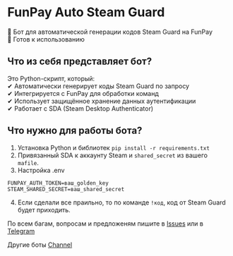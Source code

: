 # FunPay Auto Steam Guard

🔐 Бот для автоматической генерации кодов Steam Guard на FunPay  
📌 Готов к использованию

## Что из себя представляет бот?

Это Python-скрипт, который:      
✔ Автоматически генерирует коды Steam Guard по запросу  
✔ Интегрируется с FunPay для обработки команд  
✔ Использует защищённое хранение данных аутентификации  
✔ Работает с SDA (Steam Desktop Authenticator)  

## Что нужно для работы бота?
1. Установка Python и библиотек
```pip install -r requirements.txt```
2. Привязанный SDA к аккаунту Steam и `shared_secret` из вашего `mafile`.
3. Настройка .env
```
FUNPAY_AUTH_TOKEN=ваш_golden_key
STEAM_SHARED_SECRET=ваш_shared_secret
```
4. Если сделали все праильно, то по команде ```!код```, код от Steam Guard будет приходить.

По всем багам, вопросам и предложеням пишите в [Issues](https://github.com/tinechelovec/Funpay-Auto-Steam-Guard/issues) или в [Telegram](https://t.me/tinechelovec)

Другие боты [Channel](https://t.me/by_thc)
